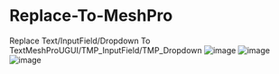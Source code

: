 # Replace-To-MeshPro
Replace Text/InputField/Dropdown To TextMeshProUGUI/TMP_InputField/TMP_Dropdown
![image](https://user-images.githubusercontent.com/50401776/146300972-308bf28a-d28d-4ecc-9762-4ce869c83ade.png)
![image](https://user-images.githubusercontent.com/50401776/146301035-3d56fbe5-aed7-4592-8dc9-79bc886b9746.png)
![image](https://user-images.githubusercontent.com/50401776/146301071-0fb787f8-0a63-4256-916a-3c5da6779585.png)
